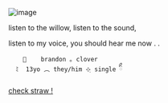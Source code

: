 ![image](https://github.com/user-attachments/assets/aae67fa5-06e6-4c09-b73d-c2c0ef1ec6a3)

listen to the willow, listen to the sound,

listen to my voice, you should hear me now . . 

        🐑    brandon ｡ clover
      ﾐ  13yo ︵ they/him ⊹ฺ single ིྀ
      
[check straw ! ](https://silentlqmb.straw.page)
